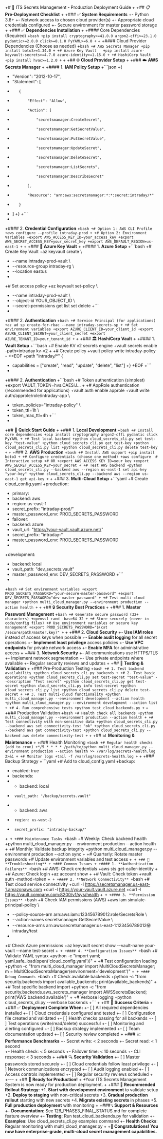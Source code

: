 +# 🚀 ITS Secrets Management - Production Deployment Guide
+
+## 📋 **Pre-Deployment Checklist**
+
+### ✅ **System Requirements**
+- Python 3.8+ 
+- Network access to chosen cloud provider(s)
+- Appropriate cloud credentials configured
+- Secure environment for master password storage
+
+### ✅ **Dependencies Installation**
+
+#### Core Dependencies (Required)
+```bash
+pip install cryptography>=41.0.0 argon2-cffi>=23.1.0 pydantic>=2.0.0 click>=8.1.0 PyYAML>=6.0
+```
+
+#### Cloud Provider Dependencies (Choose as needed)
+```bash
+# AWS Secrets Manager
+pip install boto3>=1.34.0
+
+# Azure Key Vault  
+pip install azure-keyvault-secrets>=4.7.0 azure-identity>=1.15.0
+
+# HashiCorp Vault
+pip install hvac>=1.2.0
+```
+
+## 🌐 **Cloud Provider Setup**
+
+### ☁️ **AWS Secrets Manager**
+
+#### 1. **IAM Policy Setup**
+```json
+{
+    "Version": "2012-10-17",
+    "Statement": [
+        {
+            "Effect": "Allow",
+            "Action": [
+                "secretsmanager:CreateSecret",
+                "secretsmanager:GetSecretValue",
+                "secretsmanager:PutSecretValue",
+                "secretsmanager:UpdateSecret",
+                "secretsmanager:DeleteSecret",
+                "secretsmanager:ListSecrets",
+                "secretsmanager:DescribeSecret"
+            ],
+            "Resource": "arn:aws:secretsmanager:*:*:secret:intraday/*"
+        }
+    ]
+}
+```
+
+#### 2. **Credential Configuration**
+```bash
+# Option 1: AWS CLI Profile
+aws configure --profile intraday-prod
+
+# Option 2: Environment Variables
+export AWS_ACCESS_KEY_ID=your_access_key
+export AWS_SECRET_ACCESS_KEY=your_secret_key
+export AWS_DEFAULT_REGION=us-east-1
+```
+
+### 🔷 **Azure Key Vault**
+
+#### 1. **Azure Setup**
+```bash
+# Create Key Vault
+az keyvault create \
+    --name intraday-prod-vault \
+    --resource-group intraday-rg \
+    --location eastus
+
+# Set access policy
+az keyvault set-policy \
+    --name intraday-prod-vault \
+    --object-id YOUR_OBJECT_ID \
+    --secret-permissions get list set delete
+```
+
+#### 2. **Authentication**
+```bash
+# Service Principal (for applications)
+az ad sp create-for-rbac --name intraday-secrets-sp
+
+# Set environment variables
+export AZURE_CLIENT_ID=your_client_id
+export AZURE_CLIENT_SECRET=your_client_secret
+export AZURE_TENANT_ID=your_tenant_id
+```
+
+### 🏛️ **HashiCorp Vault**
+
+#### 1. **Vault Setup**
+```bash
+# Enable KV v2 secrets engine
+vault secrets enable -path=intraday kv-v2
+
+# Create policy
+vault policy write intraday-policy - <<EOF
+path "intraday/*" {
+  capabilities = ["create", "read", "update", "delete", "list"]
+}
+EOF
+```
+
+#### 2. **Authentication**
+```bash
+# Token authentication (simplest)
+export VAULT_TOKEN=hvs.CAESIJ...
+
+# AppRole authentication (recommended for applications)
+vault auth enable approle
+vault write auth/approle/role/intraday-app \
+    token_policies="intraday-policy" \
+    token_ttl=1h \
+    token_max_ttl=4h
+```
+
+## 🎯 **Quick Start Guide**
+
+### 1. **Local Development**
+```bash
+# Install core dependencies
+pip install cryptography argon2-cffi pydantic click PyYAML
+
+# Test local backend
+python cloud_secrets_cli.py set test-key "test-value"
+python cloud_secrets_cli.py get test-key
+python cloud_secrets_cli.py list
+python cloud_secrets_cli.py delete test-key
+```
+
+### 2. **AWS Production**
+```bash
+# Install AWS support
+pip install boto3
+
+# Configure credentials (choose one method)
+aws configure  # Interactive setup
+# OR
+export AWS_ACCESS_KEY_ID=your_key
+export AWS_SECRET_ACCESS_KEY=your_secret
+
+# Test AWS backend
+python cloud_secrets_cli.py --backend aws --region us-east-1 set api-key "your-key"
+python cloud_secrets_cli.py --backend aws --region us-east-1 get api-key
+```
+
+### 3. **Multi-Cloud Setup**
+```yaml
+# Create cloud_config.yaml
+production:
+  primary:
+    backend: aws
+    region: us-east-1
+    secret_prefix: "intraday-prod/"
+    master_password_env: PROD_SECRETS_PASSWORD
+  failover:
+    backend: azure
+    vault_url: "https://your-vault.vault.azure.net/"
+    secret_prefix: "intraday-"
+    master_password_env: PROD_SECRETS_PASSWORD
+
+development:
+  backend: local
+  vault_path: "dev_secrets.vault"
+  master_password_env: DEV_SECRETS_PASSWORD
+```
+
+```bash
+# Set environment variables
+export PROD_SECRETS_PASSWORD="your-secure-master-password"
+export DEV_SECRETS_PASSWORD="dev-master-password"
+
+# Test multi-cloud manager
+python multi_cloud_manager.py --environment production --action health
+```
+
+## 🔒 **Security Best Practices**
+
+### 1. **Master Password Management**
+```bash
+# Generate secure password (32+ characters)
+openssl rand -base64 32
+
+# Store securely (never in code/config files)
+# Use environment variables or secure key management
+export PROD_SECRETS_PASSWORD="$(cat /secure/path/master.key)"
+```
+
+### 2. **Cloud Security**
+- **Use IAM roles** instead of access keys when possible
+- **Enable audit logging** for all secret operations
+- **Implement least privilege** access policies
+- **Use VPC endpoints** for private network access
+- **Enable MFA** for administrative access
+
+### 3. **Network Security**
+- All communications use HTTPS/TLS
+- Implement network segmentation
+- Use private endpoints where available
+- Regular security reviews and updates
+
+## 🧪 **Testing & Validation**
+
+### Pre-Production Testing
+```bash
+# 1. Test backend availability
+python cloud_secrets_cli.py backends
+
+# 2. Test basic operations
+python cloud_secrets_cli.py set test-secret "test-value" --description "Test secret"
+python cloud_secrets_cli.py get test-secret
+python cloud_secrets_cli.py info test-secret
+python cloud_secrets_cli.py list
+python cloud_secrets_cli.py delete test-secret
+
+# 3. Test multi-cloud functionality
+python multi_cloud_manager.py --environment development --action health
+python multi_cloud_manager.py --environment development --action list
+
+# 4. Run comprehensive tests
+python test_cloud_backends.py
+```
+
+### Production Validation
+```bash
+# Health check all backends
+python multi_cloud_manager.py --environment production --action health
+
+# Test connectivity with non-sensitive data
+python cloud_secrets_cli.py --backend aws set connectivity-test "ok"
+python cloud_secrets_cli.py --backend aws get connectivity-test
+python cloud_secrets_cli.py --backend aws delete connectivity-test
+```
+
+## 📊 **Monitoring & Maintenance**
+
+### Health Monitoring
+```bash
+# Regular health checks (add to cron)
+*/5 * * * * /path/to/python multi_cloud_manager.py --environment production --action health >> /var/log/secrets-health.log 2>&1
+
+# Monitor logs
+tail -f /var/log/secrets-health.log
+```
+
+### Backup Strategy
+```yaml
+# Add to cloud_config.yaml
+backup:
+  enabled: true
+  backends:
+    - backend: local
+      vault_path: "/backup/secrets.vault"
+    - backend: aws
+      region: us-west-2
+      secret_prefix: "intraday-backup/"
+```
+
+### Maintenance Tasks
+```bash
+# Weekly: Check backend health
+python multi_cloud_manager.py --environment production --action health
+
+# Monthly: Validate backup integrity
+python multi_cloud_manager.py --environment production --action sync
+
+# Quarterly: Rotate master passwords
+# Update environment variables and test access
+```
+
+## 🚨 **Troubleshooting**
+
+### Common Issues
+
+#### 1. **Authentication Failures**
+```bash
+# AWS: Check credentials
+aws sts get-caller-identity
+
+# Azure: Check login
+az account show
+
+# Vault: Check token
+vault auth -method=token
+```
+
+#### 2. **Network Connectivity**
+```bash
+# Test cloud service connectivity
+curl -I https://secretsmanager.us-east-1.amazonaws.com
+curl -I https://your-vault.vault.azure.net
+curl -I https://vault.company.com:8200/v1/sys/health
+```
+
+#### 3. **Permission Issues**
+```bash
+# Check IAM permissions (AWS)
+aws iam simulate-principal-policy \
+    --policy-source-arn arn:aws:iam::123456789012:role/SecretsRole \
+    --action-names secretsmanager:GetSecretValue \
+    --resource-arns arn:aws:secretsmanager:us-east-1:123456789012:secret:intraday/test
+
+# Check Azure permissions
+az keyvault secret show --vault-name your-vault --name test-secret
+```
+
+#### 4. **Configuration Issues**
+```bash
+# Validate YAML syntax
+python -c "import yaml; yaml.safe_load(open('cloud_config.yaml'))"
+
+# Test configuration loading
+python -c "from multi_cloud_manager import MultiCloudSecretsManager; m = MultiCloudSecretsManager(environment='development')"
+```
+
+### Debug Commands
+```bash
+# Check available backends
+python -c "from security.backends import available_backends; print(available_backends)"
+
+# Test specific backend import
+python -c "from security.backends.aws_secrets_manager import AWSSecretsBackend; print('AWS backend available')"
+
+# Verbose logging
+python cloud_secrets_cli.py --verbose backends
+```
+
+## 🎉 **Success Criteria**
+
+### ✅ **Deployment Complete When:**
+- [ ] All required dependencies installed
+- [ ] Cloud credentials configured and tested
+- [ ] Configuration file created and validated
+- [ ] Health checks passing for all backends
+- [ ] Test operations (write/read/delete) successful
+- [ ] Monitoring and alerting configured
+- [ ] Backup strategy implemented
+- [ ] Team documentation updated
+- [ ] Security review completed
+
+### 📈 **Performance Benchmarks**
+- Secret write: < 2 seconds
+- Secret read: < 1 second  
+- Health check: < 5 seconds
+- Failover time: < 10 seconds
+- CLI response: < 3 seconds
+
+### 🔍 **Security Validation**
+- [ ] Master passwords stored securely
+- [ ] Cloud credentials follow least privilege
+- [ ] Network communications encrypted
+- [ ] Audit logging enabled
+- [ ] Access controls implemented
+- [ ] Regular security reviews scheduled
+
+---
+
+## 🚀 **Ready for Production!**
+
+Your ITS Secrets Management System is now ready for production deployment. 
+
+### 🎯 **Recommended Rollout Strategy:**
+1. **Start with development environment** to validate setup
+2. **Deploy to staging** with non-critical secrets
+3. **Gradual production rollout** starting with new secrets
+4. **Migrate existing secrets** in phases
+5. **Full production deployment** with monitoring
+
+### 📞 **Support & Resources**
+- **Documentation**: See 126_PHASE3_FINAL_STATUS.md for complete feature overview
+- **Testing**: Run test_cloud_backends.py for validation
+- **Examples**: Use cloud_secrets_cli.py examples command
+- **Health Checks**: Regular monitoring with multi_cloud_manager.py
+
+**🎉 Congratulations! You now have enterprise-grade, multi-cloud secret management capabilities.**